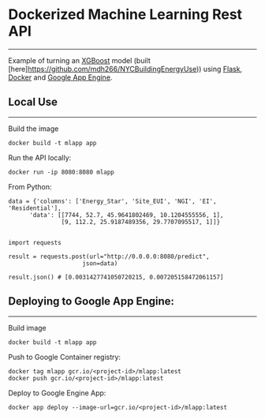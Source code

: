 # Dockerized Machine Learning Rest API
---------------------

Example of turning an [XGBoost](http://xgboost.readthedocs.io/) model (built [here]https://github.com/mdh266/NYCBuildingEnergyUse)) using [Flask](https://flask.palletsprojects.com/en/1.1.x/), [Docker](https://www.docker.com/) and [Google App Engine](https://cloud.google.com/appengine).

## Local Use
---------------

Build the image

	docker build -t mlapp app

Run the API locally:
	
	docker run -ip 8080:8080 mlapp

From Python:

	data = {'columns': ['Energy_Star', 'Site_EUI', 'NGI', 'EI', 'Residential'],
          'data': [[7744, 52.7, 45.9641802469, 10.1204555556, 1],
                   [9, 112.2, 25.9187489356, 29.7707095517, 1]]}


	import requests

	result = requests.post(url="http://0.0.0.0:8080/predict",
                         json=data)

	result.json() # [0.0031427741050720215, 0.007205158472061157]


## Deploying to Google App Engine:
------------------------
Build image 

	docker build -t mlapp app

Push to Google Container registry:

	docker tag mlapp gcr.io/<project-id>/mlapp:latest
	docker push gcr.io/<project-id>/mlapp:latest

Deploy to Google Engine App:

	docker app deploy --image-url=gcr.io/<project-id>/mlapp:latest
